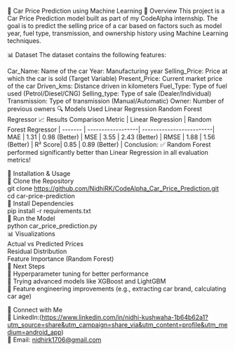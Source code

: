 🚗 Car Price Prediction using Machine Learning
📌 Overview
This project is a Car Price Prediction model built as part of my CodeAlpha internship. The goal is to predict the selling price of a car based on factors such as model year, fuel type, transmission, and ownership history using Machine Learning techniques.

📊 Dataset
The dataset contains the following features:

Car_Name: Name of the car
Year: Manufacturing year
Selling_Price: Price at which the car is sold (Target Variable)
Present_Price: Current market price of the car
Driven_kms: Distance driven in kilometers
Fuel_Type: Type of fuel used (Petrol/Diesel/CNG)
Selling_type: Type of sale (Dealer/Individual)
Transmission: Type of transmission (Manual/Automatic)
Owner: Number of previous owners
🔍 Models Used
Linear Regression
Random Forest Regressor
📈 Results Comparison
Metric  |	Linear Regression	|  Random Forest Regressor |
------- | ------------------| -------------------------|
MAE     |   	1.31	        |       0.98 (Better)      |
MSE	    |     3.55	        |        2.43 (Better)     |
RMSE	  |     1.88          |	      1.56 (Better)      |
R² Score|	    0.85	        |        0.89 (Better)     |
Conclusion:
✅ Random Forest performed significantly better than Linear Regression in all evaluation metrics!

📌 Installation & Usage                                                                                                                                                                 
🔹 Clone the Repository                                                                                                                                                                
git clone https://github.com/NidhiRK/CodeAlpha_Car_Price_Prediction.git                                                                                                                  
cd car-price-prediction                                                                                                                                                                  
🔹 Install Dependencies                                                                                                                                                                 
pip install -r requirements.txt                                                                                                                                                            
🔹 Run the Model                                                                                                                                                                         
python car_price_prediction.py                                                                                                                                                            
📊 Visualizations                                                                                                                                                                        
Actual vs Predicted Prices                                                                                                                                                                
Residual Distribution                                                                                                                                                                     
Feature Importance (Random Forest)                                                                                                                                                         
🚀 Next Steps                                                                                                                                                                             
🔹 Hyperparameter tuning for better performance                                                                                                                                           
🔹 Trying advanced models like XGBoost and LightGBM                                                                                                                                      
🔹 Feature engineering improvements (e.g., extracting car brand, calculating car age)                                                                                                 

📢 Connect with Me                                                                                                                                                                     
🔗 LinkedIn:(https://www.linkedin.com/in/nidhi-kushwaha-1b64b62a1?utm_source=share&utm_campaign=share_via&utm_content=profile&utm_medium=android_app)                                     
📧 Email: nidhirk1706@gmail.com                                                             

